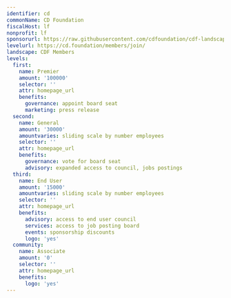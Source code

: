 ```yaml
---
identifier: cd
commonName: CD Foundation
fiscalHost: lf
nonprofit: lf
sponsorurl: https://raw.githubusercontent.com/cdfoundation/cdf-landscape/main/landscape.yml
levelurl: https://cd.foundation/members/join/
landscape: CDF Members
levels:
  first:
    name: Premier
    amount: '100000'
    selector: ''
    attr: homepage_url
    benefits:
      governance: appoint board seat
      marketing: press release
  second:
    name: General
    amount: '30000'
    amountvaries: sliding scale by number employees
    selector: ''
    attr: homepage_url
    benefits:
      governance: vote for board seat
      advisory: expanded access to council, jobs postings
  third:
    name: End User
    amount: '15000'
    amountvaries: sliding scale by number employees
    selector: ''
    attr: homepage_url
    benefits:
      advisory: access to end user council
      services: access to job posting board
      events: sponsorship discounts
      logo: 'yes'
  community:
    name: Associate
    amount: '0'
    selector: ''
    attr: homepage_url
    benefits:
      logo: 'yes'
---
```

